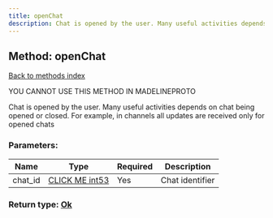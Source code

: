```yaml
---
title: openChat
description: Chat is opened by the user. Many useful activities depends on chat being opened or closed. For example, in channels all updates are received only for opened chats
---
```

## Method: openChat  
[Back to methods index](index.md)


YOU CANNOT USE THIS METHOD IN MADELINEPROTO


Chat is opened by the user. Many useful activities depends on chat being opened or closed. For example, in channels all updates are received only for opened chats

### Parameters:

| Name     |    Type       | Required | Description |
|----------|---------------|----------|-------------|
|chat\_id|[CLICK ME int53](../types/int53.md) | Yes|Chat identifier|


### Return type: [Ok](../types/Ok.md)

